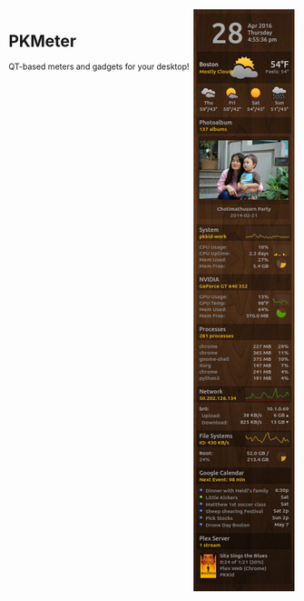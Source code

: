 <img align="right" src="media/screenshot.png">

# PKMeter
QT-based meters and gadgets for your desktop!
